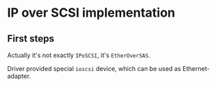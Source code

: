 # IP over SCSI implementation

## First steps

Actually it's not exactly `IPoSCSI`, it's `EtherOverSAS`.

Driver provided special `ioscsi` device, which can be used as Ethernet-adapter.
